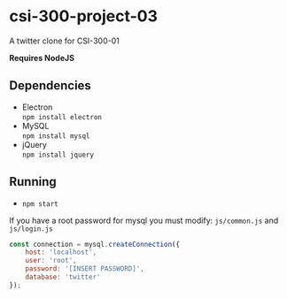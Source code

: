 # csi-300-project-03

A twitter clone for CSI-300-01

**Requires NodeJS**

## Dependencies

* Electron  
    `npm install electron`
* MySQL  
    `npm install mysql`
* jQuery  
    `npm install jquery`

## Running

* `npm start`

If you have a root password for mysql you must modify: `js/common.js` and `js/login.js`

```javascript
const connection = mysql.createConnection({
    host: 'localhost',
    user: 'root',
    password: '[INSERT PASSWORD]',
    database: 'twitter'
});
```